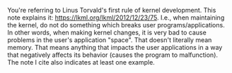 You're referring to Linus Torvald's first rule of kernel development. This note explains it: https://lkml.org/lkml/2012/12/23/75. I.e., when maintaining the kernel, do not do something which breaks user programs/applications. In other words, when making kernel changes, it is very bad to cause problems in the user's application "space". That doesn't literally mean memory. That means anything that impacts the user applications in a way that negatively affects its behavior (causes the program to malfunction). The note I cite also indicates at least one example.
